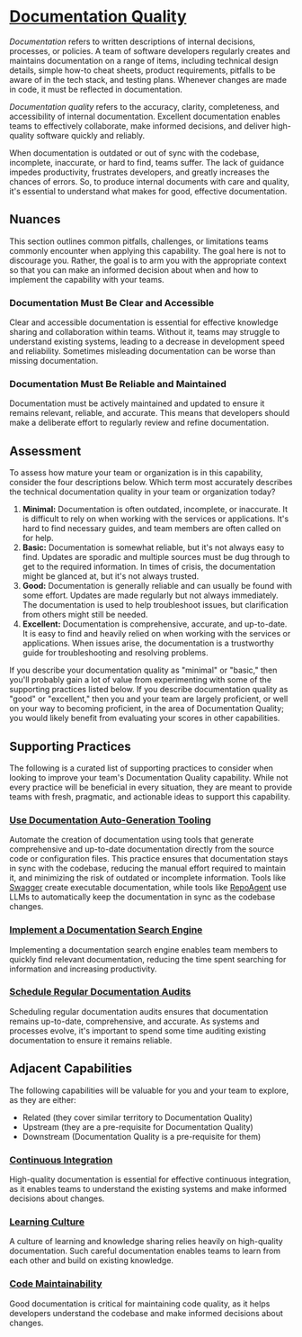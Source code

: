 # [Documentation Quality](https://dora.dev/devops-capabilities/process/documentation-quality/)

_Documentation_ refers to written descriptions of internal decisions, processes, or policies. A team of software developers regularly creates and maintains documentation on a range of items, including technical design details, simple how-to cheat sheets, product requirements, pitfalls to be aware of in the tech stack, and testing plans. Whenever changes are made in code, it must be reflected in documentation. 

_Documentation quality_ refers to the accuracy, clarity, completeness, and accessibility of internal documentation. Excellent documentation enables teams to effectively collaborate, make informed decisions, and deliver high-quality software quickly and reliably. 

When documentation is outdated or out of sync with the codebase, incomplete, inaccurate, or hard to find, teams suffer. The lack of guidance impedes productivity, frustrates developers, and greatly increases the chances of errors. So, to produce internal documents with care and quality, it's essential to understand what makes for good, effective documentation. 

## Nuances
This section outlines common pitfalls, challenges, or limitations teams commonly encounter when applying this capability. The goal here is not to discourage you. Rather, the goal is to arm you with the appropriate context so that you can make an informed decision about when and how to implement the capability with your teams.


### Documentation Must Be Clear and Accessible

Clear and accessible documentation is essential for effective knowledge sharing and collaboration within teams. Without it, teams may struggle to understand existing systems, leading to a decrease in development speed and reliability. Sometimes misleading documentation can be worse than missing documentation.

### Documentation Must Be Reliable and Maintained

Documentation must be actively maintained and updated to ensure it remains relevant, reliable, and accurate. This means that developers should make a deliberate effort to regularly review and refine documentation. 

## Assessment

To assess how mature your team or organization is in this capability, consider the four descriptions below. Which term most accurately describes the technical documentation quality in your team or organization today? 

1. **Minimal:** Documentation is often outdated, incomplete, or inaccurate. It is difficult to rely on when working with the services or applications. It's hard to find necessary guides, and team members are often called on for help.
2. **Basic:** Documentation is somewhat reliable, but it's not always easy to find. Updates are sporadic and multiple sources must be dug through to get to the required information. In times of crisis, the documentation might be glanced at, but it's not always trusted.
3. **Good:** Documentation is generally reliable and can usually be found with some effort. Updates are made regularly but not always immediately. The documentation is used to help troubleshoot issues, but clarification from others might still be needed.
4. **Excellent:** Documentation is comprehensive, accurate, and up-to-date. It is easy to find and heavily relied on when working with the services or applications. When issues arise, the documentation is a trustworthy guide for troubleshooting and resolving problems.

If you describe your documentation quality as "minimal" or "basic," then you'll probably gain a lot of value from experimenting with some of the supporting practices listed below. If you describe documentation quality as "good" or "excellent," then you and your team are largely proficient, or well on your way to becoming proficient, in the area of Documentation Quality; you would likely benefit from evaluating your scores in other capabilities.


## Supporting Practices
The following is a curated list of supporting practices to consider when looking to improve your team's Documentation Quality capability. While not every practice will be beneficial in every situation, they are meant to provide teams with fresh, pragmatic, and actionable ideas to support this capability.


### [Use Documentation Auto-Generation Tooling](/practices/use-documentation-auto-generation-tooling.md)

Automate the creation of documentation using tools that generate comprehensive and up-to-date documentation directly from the source code or configuration files. This practice ensures that documentation stays in sync with the codebase, reducing the manual effort required to maintain it, and minimizing the risk of outdated or incomplete information. Tools like [Swagger](https://github.com/swagger-api) create executable documentation, while tools like [RepoAgent](https://github.com/OpenBMB/RepoAgent) use LLMs to automatically keep the documentation in sync as the codebase changes.

### [Implement a Documentation Search Engine](/practices/implement-a-documentation-search-engine.md)

Implementing a documentation search engine enables team members to quickly find relevant documentation, reducing the time spent searching for information and increasing productivity.

### [Schedule Regular Documentation Audits](/practices/schedule-regular-documentation-audits.md)

Scheduling regular documentation audits ensures that documentation remains up-to-date, comprehensive, and accurate. As systems and processes evolve, it's important to spend some time auditing existing documentation to ensure it remains reliable.

## Adjacent Capabilities
The following capabilities will be valuable for you and your team to explore, as they are either:

- Related (they cover similar territory to Documentation Quality)
- Upstream (they are a pre-requisite for Documentation Quality)
- Downstream (Documentation Quality is a pre-requisite for them)

### [Continuous Integration](/capabilities/continuous-integration.md)

High-quality documentation is essential for effective continuous integration, as it enables teams to understand the existing systems and make informed decisions about changes.

### [Learning Culture](/capabilities/learning-culture.md)

A culture of learning and knowledge sharing relies heavily on high-quality documentation. Such careful documentation enables teams to learn from each other and build on existing knowledge.

### [Code Maintainability](/capabilities/code-maintainability.md)

Good documentation is critical for maintaining code quality, as it helps developers understand the codebase and make informed decisions about changes.
